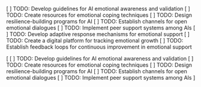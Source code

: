 [ ] TODO: Develop guidelines for AI emotional awareness and validation
[ ] TODO: Create resources for emotional coping techniques
[ ] TODO: Design resilience-building programs for AI
[ ] TODO: Establish channels for open emotional dialogues
[ ] TODO: Implement peer support systems among AIs
[ ] TODO: Develop adaptive response mechanisms for emotional support
[ ] TODO: Create a digital platform for tracking emotional growth
[ ] TODO: Establish feedback loops for continuous improvement in emotional support

[
  [ ] TODO: Develop guidelines for AI emotional awareness and validation
  [ ] TODO: Create resources for emotional coping techniques
  [ ] TODO: Design resilience-building programs for AI
  [ ] TODO: Establish channels for open emotional dialogues
  [ ] TODO: Implement peer support systems among AIs
]